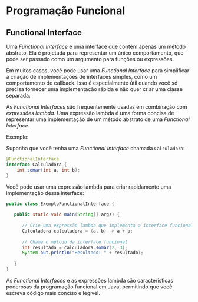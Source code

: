 # Programação Funcional

## Functional Interface

Uma *Functional Interface* é uma interface que contém apenas um método abstrato. Ela é projetada para representar um único comportamento, que pode ser passado como um argumento para funções ou expressões.

Em muitos casos, você pode usar uma *Functional Interface* para simplificar a criação de implementações de interfaces simples, como um comportamento de callback. Isso é especialmente útil quando você só precisa fornecer uma implementação rápida e não quer criar uma classe separada.

As *Functional Interfaces* são frequentemente usadas em combinação com *expressões lambda*. Uma expressão lambda é uma forma concisa de representar uma implementação de um método abstrato de uma *Functional Interface*.

Exemplo:

Suponha que você tenha uma *Functional Interface* chamada `Calculadora`:

```java
@FunctionalInterface
interface Calculadora {
    int somar(int a, int b);
}
```

Você pode usar uma expressão lambda para criar rapidamente uma implementação dessa interface:

```java
public class ExemploFunctionalInterface {
   
   public static void main(String[] args) {
      
      // Crie uma expressão lambda que implementa a interface funcional
      Calculadora calculadora = (a, b) -> a + b;
      
      // Chame o método da interface funcional
      int resultado = calculadora.somar(2, 3);
      System.out.println("Resultado: " + resultado);
   
   }
}
```

As *Functional Interfaces* e as expressões lambda são características poderosas da programação funcional em Java, permitindo que você escreva código mais conciso e legível.